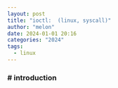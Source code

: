 ```yaml
---
layout: post
title: "ioctl:  (linux, syscall)"
author: "melon"
date: 2024-01-01 20:16
categories: "2024"
tags:
  - linux
---
```


### # introduction
